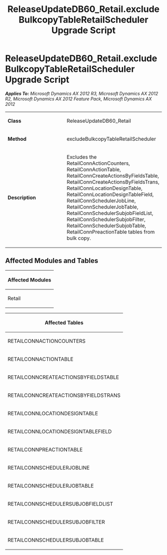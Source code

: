 ﻿---
title: ReleaseUpdateDB60_Retail.excludeBulkcopyTableRetailScheduler Upgrade Script
TOCTitle: ReleaseUpdateDB60_Retail.excludeBulkcopyTableRetailScheduler Upgrade Script
ms:assetid: 16376e94-35b6-831a-8986-d7bbf364019b
ms:mtpsurl: https://msdn.microsoft.com/en-us/library/JJ718549(v=AX.60)
ms:contentKeyID: 49706834
ms.date: 05/18/2015
mtps_version: v=AX.60
---

# ReleaseUpdateDB60\_Retail.excludeBulkcopyTableRetailScheduler Upgrade Script 


_**Applies To:** Microsoft Dynamics AX 2012 R3, Microsoft Dynamics AX 2012 R2, Microsoft Dynamics AX 2012 Feature Pack, Microsoft Dynamics AX 2012_

<table>
<colgroup>
<col style="width: 50%" />
<col style="width: 50%" />
</colgroup>
<tbody>
<tr class="odd">
<td><p><strong>Class</strong></p></td>
<td><p>ReleaseUpdateDB60_Retail</p></td>
</tr>
<tr class="even">
<td><p><strong>Method</strong></p></td>
<td><p>excludeBulkcopyTableRetailScheduler</p></td>
</tr>
<tr class="odd">
<td><p><strong>Description</strong></p></td>
<td><p>Excludes the RetailConnActionCounters, RetailConnActionTable, RetailConnCreateActionsByFieldsTable, RetailConnCreateActionsByFieldsTrans, RetailConnLocationDesignTable, RetailConnLocationDesignTableField, RetailConnSchedulerJobLine, RetailConnSchedulerJobTable, RetailConnSchedulerSubjobFieldList, RetailConnSchedulerSubjobFilter, RetailConnSchedulerSubjobTable, RetailConnPreactionTable tables from bulk copy.</p></td>
</tr>
</tbody>
</table>


## Affected Modules and Tables

<table>
<colgroup>
<col style="width: 100%" />
</colgroup>
<thead>
<tr class="header">
<th><p>Affected Modules</p></th>
</tr>
</thead>
<tbody>
<tr class="odd">
<td><p>Retail</p></td>
</tr>
</tbody>
</table>


<table>
<colgroup>
<col style="width: 100%" />
</colgroup>
<thead>
<tr class="header">
<th><p>Affected Tables</p></th>
</tr>
</thead>
<tbody>
<tr class="odd">
<td><p>RETAILCONNACTIONCOUNTERS</p></td>
</tr>
<tr class="even">
<td><p>RETAILCONNACTIONTABLE</p></td>
</tr>
<tr class="odd">
<td><p>RETAILCONNCREATEACTIONSBYFIELDSTABLE</p></td>
</tr>
<tr class="even">
<td><p>RETAILCONNCREATEACTIONSBYFIELDSTRANS</p></td>
</tr>
<tr class="odd">
<td><p>RETAILCONNLOCATIONDESIGNTABLE</p></td>
</tr>
<tr class="even">
<td><p>RETAILCONNLOCATIONDESIGNTABLEFIELD</p></td>
</tr>
<tr class="odd">
<td><p>RETAILCONNPREACTIONTABLE</p></td>
</tr>
<tr class="even">
<td><p>RETAILCONNSCHEDULERJOBLINE</p></td>
</tr>
<tr class="odd">
<td><p>RETAILCONNSCHEDULERJOBTABLE</p></td>
</tr>
<tr class="even">
<td><p>RETAILCONNSCHEDULERSUBJOBFIELDLIST</p></td>
</tr>
<tr class="odd">
<td><p>RETAILCONNSCHEDULERSUBJOBFILTER</p></td>
</tr>
<tr class="even">
<td><p>RETAILCONNSCHEDULERSUBJOBTABLE</p></td>
</tr>
</tbody>
</table>

  


